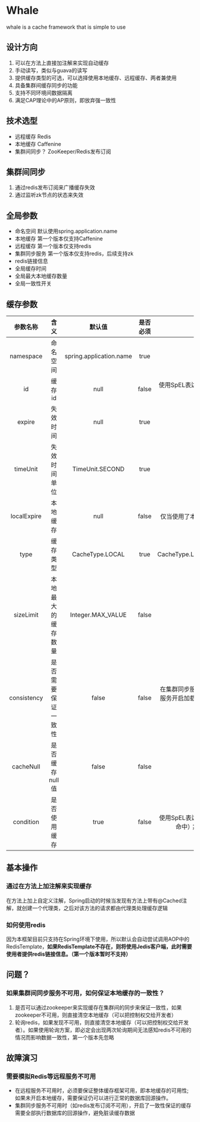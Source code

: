 # Whale
whale is a cache framework that is simple to use

## 设计方向
1. 可以在方法上直接加注解来实现自动缓存
2. 手动读写，类似与guava的读写
3. 提供缓存类型的可选，可以选择使用本地缓存、远程缓存、两者兼使用
4. 具备集群间缓存同步的功能
5. 支持不同环境间数据隔离
6. 满足CAP理论中的AP原则，即放弃强一致性

## 技术选型
* 远程缓存 Redis
* 本地缓存 Caffenine
* 集群间同步？ ZooKeeper/Redis发布订阅

## 集群间同步
1. 通过redis发布订阅来广播缓存失效
2. 通过监听zk节点的状态来失效

## 全局参数
* 命名空间 默认使用spring.application.name
* 本地缓存 第一个版本仅支持Caffenine
* 远程缓存 第一个版本仅支持redis
* 集群同步服务 第一个版本仅支持redis，后续支持zk
* redis链接信息
* 全局缓存时间
* 全局最大本地缓存数量
* 全局一致性开关

## 缓存参数


参数名称 | 含义 | 默认值 | 是否必须 | 备注 
:-: | :-: | :-: | :-: | :-:
namespace | 命名空间 |spring.application.name|true
id | 缓存id| null | false|使用SpEL表达式生成缓存标识，如果不设置，会把参数转成JSON后用,拼接作为缓存id
expire | 失效时间 | null |true
timeUnit |失效时间单位 |TimeUnit.SECOND |true
localExpire | 本地缓存 | null |false| 仅当使用了本地缓存时生效，如果不配置，则与expire相同
type | 缓存类型 |CacheType.LOCAL |true|CacheType.LOCAL,CacheType.Remote,CacheType.BOTH
sizeLimit|本地最大的缓存数量|Integer.MAX_VALUE|false|
consistency|是否需要保证一致性|false|false|在集群同步服务可用时会使用锁策略保证同一时间只有一个服务开启加载缓存操作；如果同步服务不可用，会停用本地缓存并清空所以已缓存数据
cacheNull|是否缓存null值|false|false
condition|是否使用缓存|true|false|使用SpEL表达式，如果表达式返回true，则使用缓存（如果命中）；如果表达式返回false，就直接回源数据



## 基本操作
### 通过在方法上加注解来实现缓存
在方法上加上自定义注解，Spring启动的时候当发现有方法上带有@Cached注解，就创建一个代理类，之后对该方法的请求都由代理类处理缓存逻辑
### 如何使用redis
因为本框架目前只支持在Spring环境下使用，所以默认会自动尝试调用AOP中的RedisTemplate，**如果RedisTemplate不存在，则将使用Jedis客户端，此时需要使用者提供redis链接信息。（第一个版本暂时不支持）**


## 问题？
### 如果集群间同步服务不可用，如何保证本地缓存的一致性？
1. 是否可以通过zookeeper来实现缓存在集群间的同步来保证一致性，如果zookeeper不可用，则直接清空本地缓存（可以把控制权交给开发者）
2. 轮询redis，如果发现不可用，则直接清空本地缓存（可以把控制权交给开发者）。如果使用轮询方案，即必定会出现两次轮询期间无法感知redis不可用的情况而影响数据一致性，第一个版本先忽略


## 故障演习
### 需要模拟Redis等远程服务不可用
* 在远程服务不可用时，必须要保证整体缓存框架可用，即本地缓存的可用性;如果未开启本地缓存，需要保证仍可以进行正常的数据库回源操作。
* 集群同步服务不可用时（如redis发布订阅不可用），开启了一致性保证的缓存需要全部执行数据库的回源操作，避免脏读缓存数据